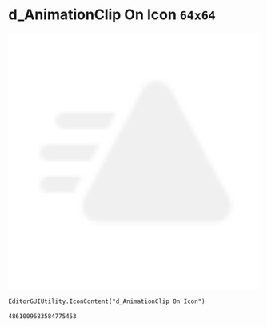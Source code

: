 # d_AnimationClip On Icon `64x64`
<img src="/img/d_AnimationClip%20On%20Icon.png" width=512 height=512>

``` CSharp
EditorGUIUtility.IconContent("d_AnimationClip On Icon")
```
```
4861009683584775453
```
